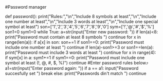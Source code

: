 #Password manager















def password():
    print("Rules:","\n","Include 8 symbols at least","\n","Include one number at least","\n","Include 3  words at least","\n","Include one special symbol at least")
    son=['1','2','3','4','5','6','7','8','9','0']
    sym=['!','@','#','$','%']
    son1=0
    sym1=0
    while True:
        a=str(input("Enter new password: "))
        if len(a)<8:
            print("Password must contain at least 8 symbols ")
            continue
        for x in range(len(a)):
            if a[x] in son:
                son+=1
        if son1==0:
            print("Password must include one number at least ")
            continue
        if len(a)-son1>=3 or son1==len(a):
            print("Password must include 3 words at least ")
            continue
        for x in range(4):
            if sym[x] in a:
                sym1+=1
        if sym1==0:
            print("Password must include one symbol at least (!, @, #, $, %)")
            continue
        #Enter password rules below⤴️
        a1=str(input("Enter password again: "))
        if a == a1:
            input("Password succesfully set ")
            break
        else:
            print("Passwords din't match ")
            continue

